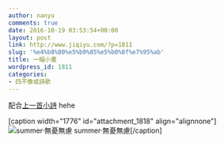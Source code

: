 ```yaml
---
author: nanyu
comments: true
date: 2016-10-19 03:53:54+00:00
layout: post
link: http://www.jiqiyu.com/?p=1811
slug: '%e4%b8%80%e5%b9%85%e5%b0%8f%e7%95%ab'
title: 一幅小畫
wordpress_id: 1811
categories:
- 四不像或詩歌
---
```


配合[上一首小詩](http://www.jiqiyu.com/?p=1806) hehe

[caption width="1776" id="attachment_1818" align="alignnone"]![summer·無憂無慮](http://www.jiqiyu.com/wp-content/uploads/2016/10/summer0.jpg) summer·無憂無慮[/caption]
